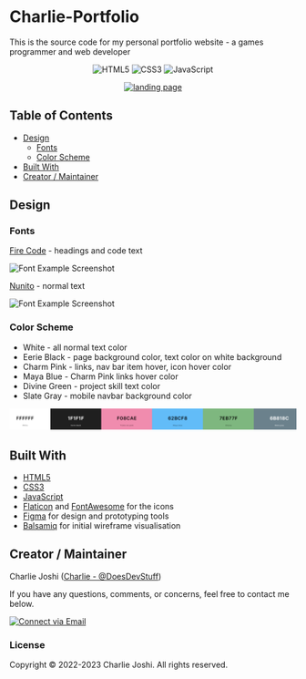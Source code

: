 # Charlie-Portfolio
This is the source code for my personal portfolio website - a games programmer and web developer
<p align="center">
    <img alt="HTML5" src="https://img.shields.io/badge/-HTML5-E44D26?style=flat&logo=html5&logoColor=white"/>
    <img alt="CSS3" src="https://img.shields.io/badge/-CSS3-2965f1?style=flat&logo=css3&logoColor=white"/>
    <img alt="JavaScript" src="https://img.shields.io/badge/-JavaScript-F0DB4F?style=flat&logo=javascript&logoColor=white"/>
</p>

<p align="center">
  <a href="https://doesdevstuff.github.io/Charlie-Portfolio/"><img src="./img/project-preview/charlie-preview.png" width="700px" alt="landing page"></a>
</p>

## Table of Contents

- [Design](#design)
  - [Fonts](#fonts)
  - [Color Scheme](#color-scheme)
- [Built With](#built-with)
- [Creator / Maintainer](#creator--maintainer)

## Design

### Fonts

[Fire Code](https://fonts.google.com/specimen/Fira+Code) - headings and code text

<img alt="Font Example Screenshot" src="./img/readme/fire-code.png">


[Nunito](https://fonts.google.com/specimen/Nunito) - normal text

<img alt="Font Example Screenshot" src="./img/readme/nunito.png">

### Color Scheme

- White - all normal text color
- Eerie Black - page background color, text color on white background
- Charm Pink - links, nav bar item hover, icon hover color
- Maya Blue - Charm Pink links hover color
- Divine Green - project skill text color
- Slate Gray - mobile navbar background color

<a href="https://coolors.co/ffffff-1f1f1f-f08cae-62bcf8-7eb77f-6b818c"><img alt="Color Palette Screenshot" src="./img/readme/palette.png"></a>

## Built With

- [HTML5](https://www.w3schools.com/html/)
- [CSS3](https://www.w3schools.com/css/)
- [JavaScript](https://www.w3schools.com/js/DEFAULT.asp)
- [Flaticon](https://www.flaticon.com/) and [FontAwesome](https://fontawesome.com/v5.15/icons?d=gallery&p=1) for the icons
- [Figma](https://www.figma.com/) for design and prototyping tools
- [Balsamiq](https://balsamiq.com/) for initial wireframe visualisation


## Creator / Maintainer

Charlie Joshi ([Charlie - @DoesDevStuff](https://github.com/DoesDevStuff))

If you have any questions, comments, or concerns, feel free to contact me below.

<p align="left">
  <a href="mailto:charlietheindiedev@gmail.com"> 
    <img alt="Connect via Email" src="https://img.shields.io/badge/Gmail-c14438?style=flat&logo=Gmail&logoColor=white" />
  </a>
</p>

### License

Copyright &copy; 2022-2023 Charlie Joshi. All rights reserved.

